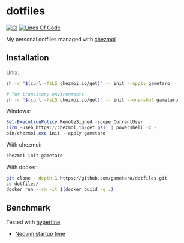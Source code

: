 # dotfiles

[![CI](https://github.com/gametaro/dotfiles/actions/workflows/ci.yml/badge.svg)](https://github.com/gametaro/dotfiles/actions/workflows/ci.yml)
[![Lines Of Code](https://tokei.rs/b1/github/gametaro/dotfiles?category=code)](https://github.com/XAMPPRocky/tokei)

My personal dotfiles managed with [chezmoi](https://github.com/twpayne/chezmoi).

## Installation

Unix:

```bash
sh -c "$(curl -fsLS chezmoi.io/get)" -- init --apply gametaro

# for transitory environments
sh -c "$(curl -fsLS chezmoi.io/get)" -- init --one-shot gametaro
```

Windows:

```powershell
Set-ExecutionPolicy RemoteSigned -scope CurrentUser
(irm -useb https://chezmoi.io/get.ps1) | powershell -c -
bin/chezmoi.exe init --apply gametaro
```

With chezmoi:

```bash
chezmoi init gametaro
```

With docker:

```bash
git clone --depth 1 https://github.com/gametaro/dotfiles.git
cd dotfiles/
docker run --rm -it $(docker build -q .)
```

## Benchmark

Tested with [hyperfine](https://github.com/sharkdp/hyperfine).

* [Neovim startup time](https://gametaro.github.io/dotfiles/dev/bench/)
